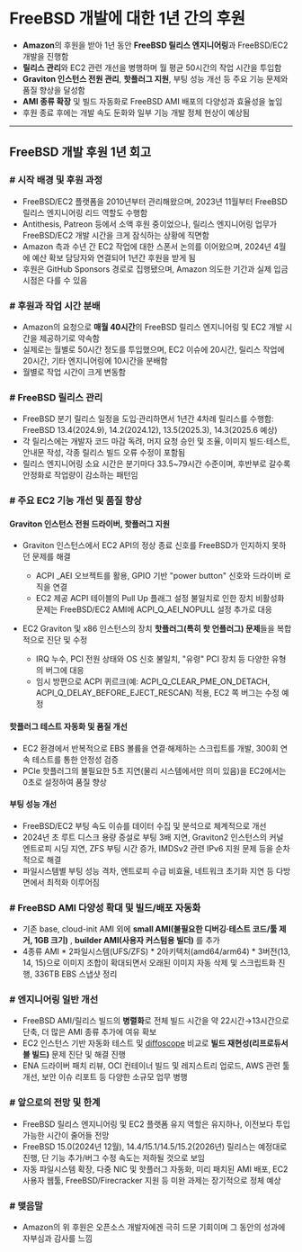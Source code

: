 # FreeBSD 개발에 대한 1년 간의 후원


* **Amazon**의 후원을 받아 1년 동안 **FreeBSD 릴리스 엔지니어링**과 FreeBSD/EC2 개발을 진행함
* **릴리스 관리**와 EC2 관련 개선을 병행하며 월 평균 50시간의 작업 시간을 투입함
* **Graviton 인스턴스 전원 관리**, **핫플러그 지원**, 부팅 성능 개선 등 주요 기능 문제와 품질 향상을 달성함
* **AMI 종류 확장** 및 빌드 자동화로 FreeBSD AMI 배포의 다양성과 효율성을 높임
* 후원 종료 후에는 개발 속도 둔화와 일부 기능 개발 정체 현상이 예상됨

---

FreeBSD 개발 후원 1년 회고
-------------------

### # 시작 배경 및 후원 과정

* FreeBSD/EC2 플랫폼을 2010년부터 관리해왔으며, 2023년 11월부터 FreeBSD 릴리스 엔지니어링 리드 역할도 수행함
* Antithesis, Patreon 등에서 소액 후원 중이었으나, 릴리스 엔지니어링 업무가 FreeBSD/EC2 개발 시간을 크게 잠식하는 상황에 직면함
* Amazon 측과 수년 간 EC2 작업에 대한 스폰서 논의를 이어왔으며, 2024년 4월에 예산 확보 담당자와 연결되어 1년간 후원을 받게 됨
* 후원은 GitHub Sponsors 경로로 집행됐으며, Amazon 의도한 기간과 실제 입금 시점은 다를 수 있음

### # 후원과 작업 시간 분배

* Amazon의 요청으로 **매월 40시간**의 FreeBSD 릴리스 엔지니어링 및 EC2 개발 시간을 제공하기로 약속함
* 실제로는 월별로 50시간 정도를 투입했으며, EC2 이슈에 20시간, 릴리스 작업에 20시간, 기타 엔지니어링에 10시간을 분배함
* 월별로 작업 시간이 크게 변동함

### # FreeBSD 릴리스 관리

* FreeBSD 분기 릴리스 일정을 도입·관리하면서 1년간 4차례 릴리스를 수행함: FreeBSD 13.4(2024.9), 14.2(2024.12), 13.5(2025.3), 14.3(2025.6 예상)
* 각 릴리스에는 개발자 코드 마감 독려, 머지 요청 승인 및 조율, 이미지 빌드·테스트, 안내문 작성, 각종 릴리스 빌드 오류 수정이 포함됨
* 릴리스 엔지니어링 소요 시간은 분기마다 33.5~79시간 수준이며, 후반부로 갈수록 안정화로 작업량이 감소하는 패턴임

### # 주요 EC2 기능 개선 및 품질 향상

#### Graviton 인스턴스 전원 드라이버, 핫플러그 지원

* Graviton 인스턴스에서 EC2 API의 정상 종료 신호를 FreeBSD가 인지하지 못하던 문제를 해결

  + ACPI \_AEI 오브젝트를 활용, GPIO 기반 "power button" 신호와 드라이버 로직을 연결
  + EC2 제공 ACPI 테이블의 Pull Up 플래그 설정 불일치로 인한 장치 비활성화 문제는 FreeBSD/EC2 AMI에 ACPI\_Q\_AEI\_NOPULL 설정 추가로 대응
* EC2 Graviton 및 x86 인스턴스의 장치 **핫플러그(특히 핫 언플러그) 문제**들을 복합적으로 진단 및 수정

  + IRQ 누수, PCI 전원 상태와 OS 신호 불일치, "유령" PCI 장치 등 다양한 유형의 버그에 대응
  + 임시 방편으로 ACPI 퀴르크(예: ACPI\_Q\_CLEAR\_PME\_ON\_DETACH, ACPI\_Q\_DELAY\_BEFORE\_EJECT\_RESCAN) 적용, EC2 쪽 버그는 수정 예정

#### 핫플러그 테스트 자동화 및 품질 개선

* EC2 환경에서 반복적으로 EBS 볼륨을 연결·해제하는 스크립트를 개발, 300회 연속 테스트를 통한 안정성 검증
* PCIe 핫플러그의 불필요한 5초 지연(물리 시스템에서만 의미 있음)을 EC2에서는 0초로 설정하여 품질 향상

#### 부팅 성능 개선

* FreeBSD/EC2 부팅 속도 이슈를 데이터 수집 및 분석으로 체계적으로 개선
* 2024년 초 루트 디스크 용량 증설로 부팅 3배 지연, Graviton2 인스턴스의 커널 엔트로피 시딩 지연, ZFS 부팅 시간 증가, IMDSv2 관련 IPv6 지원 문제 등을 순차적으로 해결
* 파일시스템별 부팅 성능 격차, 엔트로피 수급 비효율, 네트워크 초기화 지연 등 다방면에서 최적화 이루어짐

### # FreeBSD AMI 다양성 확대 및 빌드/배포 자동화

* 기존 base, cloud-init AMI 외에 **small AMI(불필요한 디버깅·테스트 코드/툴 제거, 1GB 크기)** , **builder AMI(사용자 커스텀용 빌더)** 를 추가
* 4종류 AMI \* 2파일시스템(UFS/ZFS) \* 2아키텍처(amd64/arm64) \* 3버전(13, 14, 15)으로 이미지 조합이 확대되면서 오래된 이미지 자동 삭제 및 스크립트화 진행, 336TB EBS 스냅샷 정리

### # 엔지니어링 일반 개선

* FreeBSD AMI/릴리스 빌드의 **병렬화**로 전체 빌드 시간을 약 22시간→13시간으로 단축, 더 많은 AMI 종류 추가에 여유 확보
* EC2 인스턴스 기반 자동화 테스트 및 [diffoscope](https://diffoscope.org/) 비교로 **빌드 재현성(리프로듀서블 빌드)** 문제 진단 및 해결 진행
* ENA 드라이버 패치 리뷰, OCI 컨테이너 빌드 및 레지스트리 업로드, AWS 관련 툴 개선, 보안 이슈 리포트 등 다양한 소규모 업무 병행

### # 앞으로의 전망 및 한계

* FreeBSD 릴리스 엔지니어링 및 EC2 플랫폼 유지 역할은 유지하나, 이전보다 투입 가능한 시간이 줄어들 전망
* FreeBSD 15.0(2024년 12월), 14.4/15.1/14.5/15.2(2026년) 릴리스는 예정대로 진행, 단 기능 추가/버그 수정 속도는 저하될 것으로 보임
* 자동 파일시스템 확장, 다중 NIC 및 핫플러그 자동화, 미리 패치된 AMI 배포, EC2 사용자 웹툴, FreeBSD/Firecracker 지원 등 미완 과제는 장기적으로 정체 예상

### # 맺음말

* Amazon의 위 후원은 오픈소스 개발자에겐 극히 드문 기회이며 그 동안의 성과에 자부심과 감사를 느낌
